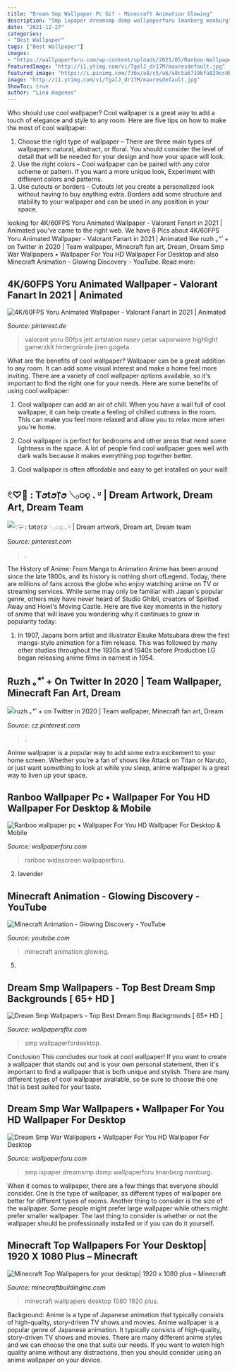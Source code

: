```yaml
---
title: "Dream Smp Wallpaper Pc Gif - Minecraft Animation Glowing"
description: "Smp ixpaper dreamsmp dsmp wallpaperforu lmanberg manburg"
date: "2021-12-27"
categories:
- "Best Wallpaper"
tags: ["Best Wallpaper"]
images:
- "https://wallpaperforu.com/wp-content/uploads/2021/05/Ranboo-Wallpaper-51920x1200.jpg"
featuredImage: "http://i1.ytimg.com/vi/TgalJ_dr17M/maxresdefault.jpg"
featured_image: "https://i.pinimg.com/736x/a8/c5/a6/a8c5a6719bfa829cc4bd5220b47dada8.jpg"
image: "http://i1.ytimg.com/vi/TgalJ_dr17M/maxresdefault.jpg"
ShowToc: true
author: "Lina Hagenes"
---
```



Who should use cool wallpaper?
Cool wallpaper is a great way to add a touch of elegance and style to any room. Here are five tips on how to make the most of cool wallpaper: 
1) Choose the right type of wallpaper – There are three main types of wallpapers: natural, abstract, or floral. You should consider the level of detail that will be needed for your design and how your space will look. 
2) Use the right colors – Cool wallpaper can be paired with any color scheme or pattern. If you want a more unique look, Experiment with different colors and patterns. 
3) Use cutouts or borders – Cutouts let you create a personalized look without having to buy anything extra. Borders add some structure and stability to your wallpaper and can be used in any position in your space.

	

		
looking for 4K/60FPS Yoru Animated Wallpaper - Valorant Fanart in 2021 | Animated you've came to the right web. We have 8 Pics about 4K/60FPS Yoru Animated Wallpaper - Valorant Fanart in 2021 | Animated like ruzh ｡*ﾟ+ on Twitter in 2020 | Team wallpaper, Minecraft fan art, Dream, Dream Smp War Wallpapers • Wallpaper For You HD Wallpaper For Desktop and also Minecraft Animation - Glowing Discovery - YouTube. Read more:
		
    
## 4K/60FPS Yoru Animated Wallpaper - Valorant Fanart In 2021 | Animated

<img loading=lazy src="https://i.pinimg.com/736x/2c/2c/d7/2c2cd7e83ddc11748f66a84ff6825426.jpg" onerror="this.onerror=null;this.src='https://tse2.mm.bing.net/th?id=OIP.JkBa4rOTI22XSXNqi3-LqQHaEK&amp;pid=15.1';" alt="4K/60FPS Yoru Animated Wallpaper - Valorant Fanart in 2021 | Animated">

_Source: pinterest.de_

>valorant yoru 60fps jett artstation rusev petar vaporwave highlight gamerzkit hintergründe jiren gogeta. 

	

What are the benefits of cool wallpaper?
Wallpaper can be a great addition to any room. It can add some visual interest and make a home feel more inviting. There are a variety of cool wallpaper options available, so it's important to find the right one for your needs. Here are some benefits of using cool wallpaper: 
1. Cool wallpaper can add an air of chill. When you have a wall full of cool wallpaper, it can help create a feeling of chilled outness in the room. This can make you feel more relaxed and allow you to relax more when you're home. 

2. Cool wallpaper is perfect for bedrooms and other areas that need some lightness in the space. A lot of people find cool wallpaper goes well with dark walls because it makes everything pop together better. 

3. Cool wallpaper is often affordable and easy to get installed on your wall!

    
## 𓏲♡̶ : Tꪮtꪮ᥅ꪮ 𓂅᮫᜔ִׂ . ᵕ̈ | Dream Artwork, Dream Art, Dream Team

<img loading=lazy src="https://i.pinimg.com/736x/a8/c5/a6/a8c5a6719bfa829cc4bd5220b47dada8.jpg" onerror="this.onerror=null;this.src='https://tse1.mm.bing.net/th?id=OIP.k--Skc7rlSzbFTL_xVVdLAHaEp&amp;pid=15.1';" alt="𓏲♡̶ : tꪮtꪮ᥅ꪮ 𓂅᮫᜔ִׂ . ᵕ̈ | Dream artwork, Dream art, Dream team">

_Source: pinterest.com_

>. 

	

The History of Anime: From Manga to Animation
Anime has been around since the late 1800s, and its history is nothing short ofLegend. Today, there are millions of fans across the globe who enjoy watching anime on TV or streaming services. While some may only be familiar with Japan's popular genre, others may have never heard of Studio Ghibli, creators of Spirited Away and Howl's Moving Castle. Here are five key moments in the history of anime that will leave you wondering why it continues to grow in popularity today:
1) In 1907, Japans born artist and illustrator Eisuke Matsubara drew the first manga-style animation for a film release. This was followed by many other studios throughout the 1930s and 1940s before Production I.G began releasing anime films in earnest in 1954.

    
## Ruzh ｡*ﾟ+ On Twitter In 2020 | Team Wallpaper, Minecraft Fan Art, Dream

<img loading=lazy src="https://i.pinimg.com/736x/ac/59/1a/ac591abfe9d03a4592d548bbd061b448.jpg" onerror="this.onerror=null;this.src='https://tse1.mm.bing.net/th?id=OIP.xDR8AvDUNgNLACCo0kFAIAHaDS&amp;pid=15.1';" alt="ruzh ｡*ﾟ+ on Twitter in 2020 | Team wallpaper, Minecraft fan art, Dream">

_Source: cz.pinterest.com_

>. 

	

Anime wallpaper is a popular way to add some extra excitement to your home screen. Whether you’re a fan of shows like Attack on Titan or Naruto, or just want something to look at while you sleep, anime wallpaper is a great way to liven up your space.

    
## Ranboo Wallpaper Pc • Wallpaper For You HD Wallpaper For Desktop &amp; Mobile

<img loading=lazy src="https://wallpaperforu.com/wp-content/uploads/2021/05/Ranboo-Wallpaper-51920x1200.jpg" onerror="this.onerror=null;this.src='https://tse3.mm.bing.net/th?id=OIP.2N-KHOrLTtrhy08nqqpIqwHaEo&amp;pid=15.1';" alt="Ranboo wallpaper pc • Wallpaper For You HD Wallpaper For Desktop &amp; Mobile">

_Source: wallpaperforu.com_

>ranboo widescreen wallpaperforu. 

	

2. lavender 

    
## Minecraft Animation - Glowing Discovery - YouTube

<img loading=lazy src="http://i1.ytimg.com/vi/TgalJ_dr17M/maxresdefault.jpg" onerror="this.onerror=null;this.src='https://tse3.mm.bing.net/th?id=OIP.RaHhuUKOLvRcONwkhM0FgQHaEK&amp;pid=15.1';" alt="Minecraft Animation - Glowing Discovery - YouTube">

_Source: youtube.com_

>minecraft animation glowing. 

	

5.

    
## Dream Smp Wallpapers - Top Best Dream Smp Backgrounds [ 65+ HD ]

<img loading=lazy src="https://wallpapersflix.com/wp-content/uploads/2021/05/Dream-Smp-Wallpaper-4k-1536x864.jpg" onerror="this.onerror=null;this.src='https://tse1.mm.bing.net/th?id=OIP.V681ifneMObp4ZOXKuPJsQHaEK&amp;pid=15.1';" alt="Dream Smp Wallpapers - Top Best Dream Smp Backgrounds [ 65+ HD ]">

_Source: wallpapersflix.com_

>smp wallpaperfordesktop. 

	

Conclusion
This concludes our look at cool wallpaper! If you want to create a wallpaper that stands out and is your own personal statement, then it's important to find a wallpaper that is both unique and stylish. There are many different types of cool wallpaper available, so be sure to choose the one that is best suited for your taste.

    
## Dream Smp War Wallpapers • Wallpaper For You HD Wallpaper For Desktop

<img loading=lazy src="https://wallpaperforu.com/wp-content/uploads/2021/03/738622-Dream-Smp-Wallpapers121600x900.jpg" onerror="this.onerror=null;this.src='https://tse2.mm.bing.net/th?id=OIP.zsrjNHEPXJTfgcagHsOXgQHaEK&amp;pid=15.1';" alt="Dream Smp War Wallpapers • Wallpaper For You HD Wallpaper For Desktop">

_Source: wallpaperforu.com_

>smp ixpaper dreamsmp dsmp wallpaperforu lmanberg manburg. 

	

When it comes to wallpaper, there are a few things that everyone should consider. One is the type of wallpaper, as different types of wallpaper are better for different types of rooms. Another thing to consider is the size of the wallpaper. Some people might prefer large wallpaper while others might prefer smaller wallpaper. The last thing to consider is whether or not the wallpaper should be professionally installed or if you can do it yourself.

    
## Minecraft Top Wallpapers For Your Desktop| 1920 X 1080 Plus – Minecraft

<img loading=lazy src="http://minecraftbuildinginc.com/wp-content/uploads/2014/09/Minecraft-wallpapwer-glow-blocks-texture-pack-resource.jpg" onerror="this.onerror=null;this.src='https://tse4.mm.bing.net/th?id=OIP.DRXOLXkQgM_fi3OgNlpOqwHaEK&amp;pid=15.1';" alt="Minecraft Top Wallpapers for your desktop| 1920 x 1080 plus – Minecraft">

_Source: minecraftbuildinginc.com_

>minecraft wallpapers desktop 1080 1920 plus. 

	

Background: Anime is a type of Japanese animation that typically consists of high-quality, story-driven TV shows and movies.
Anime wallpaper is a popular genre of Japanese animation. It typically consists of high-quality, story-driven TV shows and movies. There are many different anime styles and we can choose the one that suits our needs. If you want to watch high quality anime without any distractions, then you should consider using an anime wallpaper on your device.


